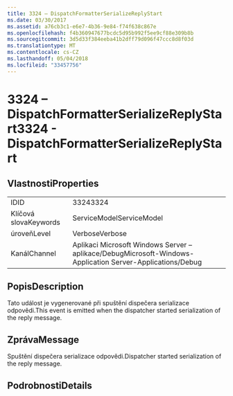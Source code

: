 ```yaml
---
title: 3324 – DispatchFormatterSerializeReplyStart
ms.date: 03/30/2017
ms.assetid: a76cb3c1-e6e7-4b36-9e84-f74f638c867e
ms.openlocfilehash: f4b360947677bcdc5d95b992f5ee9cf88e309b8b
ms.sourcegitcommit: 3d5d33f384eeba41b2dff79d096f47ccc8d8f03d
ms.translationtype: MT
ms.contentlocale: cs-CZ
ms.lasthandoff: 05/04/2018
ms.locfileid: "33457756"
---
```

# <a name="3324---dispatchformatterserializereplystart"></a><span data-ttu-id="eed83-102">3324 – DispatchFormatterSerializeReplyStart</span><span class="sxs-lookup"><span data-stu-id="eed83-102">3324 - DispatchFormatterSerializeReplyStart</span></span>
## <a name="properties"></a><span data-ttu-id="eed83-103">Vlastnosti</span><span class="sxs-lookup"><span data-stu-id="eed83-103">Properties</span></span>  
  
|||  
|-|-|  
|<span data-ttu-id="eed83-104">ID</span><span class="sxs-lookup"><span data-stu-id="eed83-104">ID</span></span>|<span data-ttu-id="eed83-105">3324</span><span class="sxs-lookup"><span data-stu-id="eed83-105">3324</span></span>|  
|<span data-ttu-id="eed83-106">Klíčová slova</span><span class="sxs-lookup"><span data-stu-id="eed83-106">Keywords</span></span>|<span data-ttu-id="eed83-107">ServiceModel</span><span class="sxs-lookup"><span data-stu-id="eed83-107">ServiceModel</span></span>|  
|<span data-ttu-id="eed83-108">úroveň</span><span class="sxs-lookup"><span data-stu-id="eed83-108">Level</span></span>|<span data-ttu-id="eed83-109">Verbose</span><span class="sxs-lookup"><span data-stu-id="eed83-109">Verbose</span></span>|  
|<span data-ttu-id="eed83-110">Kanál</span><span class="sxs-lookup"><span data-stu-id="eed83-110">Channel</span></span>|<span data-ttu-id="eed83-111">Aplikaci Microsoft Windows Server – aplikace/Debug</span><span class="sxs-lookup"><span data-stu-id="eed83-111">Microsoft-Windows-Application Server-Applications/Debug</span></span>|  
  
## <a name="description"></a><span data-ttu-id="eed83-112">Popis</span><span class="sxs-lookup"><span data-stu-id="eed83-112">Description</span></span>  
 <span data-ttu-id="eed83-113">Tato událost je vygenerované při spuštění dispečera serializace odpovědi.</span><span class="sxs-lookup"><span data-stu-id="eed83-113">This event is emitted when the dispatcher started serialization of the reply message.</span></span>  
  
## <a name="message"></a><span data-ttu-id="eed83-114">Zpráva</span><span class="sxs-lookup"><span data-stu-id="eed83-114">Message</span></span>  
 <span data-ttu-id="eed83-115">Spuštění dispečera serializace odpovědi.</span><span class="sxs-lookup"><span data-stu-id="eed83-115">Dispatcher started serialization of the reply message.</span></span>  
  
## <a name="details"></a><span data-ttu-id="eed83-116">Podrobnosti</span><span class="sxs-lookup"><span data-stu-id="eed83-116">Details</span></span>

